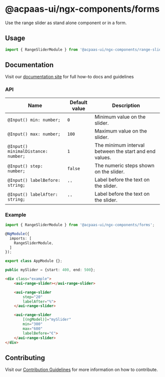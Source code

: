 # @acpaas-ui/ngx-components/forms

Use the range slider as stand alone component or in a form.

## Usage

```typescript
import { RangeSliderModule } from '@acpaas-ui/ngx-components/range-slider'`;
```

## Documentation

Visit our [documentation site](https://acpaas-ui.digipolis.be/) for full how-to docs and guidelines

### API

| Name         | Default value | Description |
| -----------  | ------ | -------------------------- |
| `@Input() min: number;` | `0` | Minimum value on the slider. |
| `@Input() max: number;` | `100` | Maximum value on the slider. |
| `@Input() minimalDistance: number;` | `1` | The minimum interval between the start and end values. |
| `@Input() step: number;` | `false` | The numeric steps shown on the slider. |
| `@Input() labelBefore: string;` | `''` | Label before the text on the slider. |
| `@Input() labelAfter: string;` | `''` | Label before the text on the slider. |

### Example

```typescript
import { RangeSliderModule } from '@acpaas-ui/ngx-components/forms';

@NgModule({
  imports: [
    RangeSliderModule,
  ]
});

export class AppModule {};
```

```typescript
public mySlider = {start: 400, end: 500};
```

```html
<div class="example">
  	<aui-range-slider></aui-range-slider>

	<aui-range-slider
		step="20"
		labelAfter="%">
	</aui-range-slider>

	<aui-range-slider
		[(ngModel)]="mySlider"
		min="300"
		max="600"
		labelBefore="€">
	</aui-range-slider>
</div>
```

## Contributing

Visit our [Contribution Guidelines](../../../../../CONTRIBUTING.md) for more information on how to contribute.
